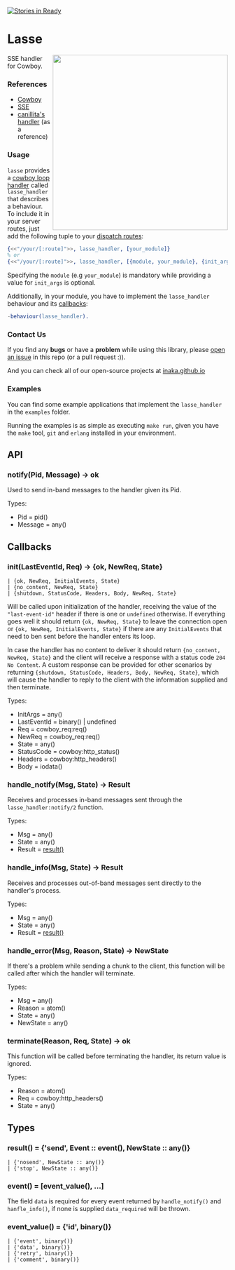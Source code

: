 [![Stories in Ready](https://badge.waffle.io/inaka/lasse.png?label=ready&title=Ready)](https://waffle.io/inaka/lasse)
# Lasse

<img src="http://i61.tinypic.com/40pkl.jpg" align="right" style="float:right" height="400" />

SSE handler for Cowboy.

### References

* [Cowboy](/extend/cowboy)
* [SSE](http://dev.w3.org/html5/eventsource/)
* [canillita's handler](/canillita/blob/master/src/canillita_news_handler.erl) (as a reference)

### Usage

``lasse`` provides a [cowboy loop handler](http://ninenines.eu/docs/en/cowboy/HEAD/guide/loop_handlers/)
called ``lasse_handler`` that describes a behaviour. To include it in your server routes, just add
the following tuple to your [dispatch routes](http://ninenines.eu/docs/en/cowboy/HEAD/guide/routing/):

```erlang
{<<"/your/[:route]">>, lasse_handler, [your_module]}
% or
{<<"/your/[:route]">>, lasse_handler, [{module, your_module}, {init_args, Args}]}
```

Specifying the ``module`` (e.g ``your_module``) is mandatory while providing a value for ``init_args``
is optional.

Additionally, in your module, you have to implement the ``lasse_handler`` behaviour and its
[callbacks](#callbacks):

```erlang
-behaviour(lasse_handler).
```

### Contact Us

If you find any **bugs** or have a **problem** while using this library, please [open an issue](https://github.com/inaka/lasse/issues/new) in this repo (or a pull request :)).

And you can check all of our open-source projects at [inaka.github.io](http://inaka.github.io)

### Examples

You can find some example applications that implement the ``lasse_handler`` in the ``examples`` folder.

Running the examples is as simple as executing ``make run``, given you have the ``make`` tool, ``git``
and ``erlang`` installed in your environment.

## API

### notify(Pid, Message) -> ok

Used to send in-band messages to the handler given its Pid.

Types:

- Pid = pid()
- Message = any()

<a name="callbacks"></a>
## Callbacks

### init(LastEventId, Req) -> {ok, NewReq, State}
    | {ok, NewReq, InitialEvents, State}
    | {no_content, NewReq, State}
    | {shutdown, StatusCode, Headers, Body, NewReq, State}

Will be called upon initialization of the handler, receiving the value of the ``"last-event-id"`` header
if there is one or ``undefined`` otherwise. If everything goes well it should return
``{ok, NewReq, State}`` to leave the connection open or ``{ok, NewReq, InitialEvents, State}`` if there are
any ``InitialEvents`` that need to ben sent before the handler enters its loop.

In case the handler has no content to deliver it should return ``{no_content, NewReq, State}`` and the client
will receive a response with a status code ``204 No Content``. A custom response can be provided for other
scenarios by returning ``{shutdown, StatusCode, Headers, Body, NewReq, State}``, which will cause the handler
to reply to the client with the information supplied and then terminate.

Types:

- InitArgs = any()
- LastEventId = binary() | undefined
- Req = cowboy_req:req()
- NewReq = cowboy_req:req()
- State = any()
- StatusCode = cowboy:http_status()
- Headers = cowboy:http_headers()
- Body = iodata()

### handle_notify(Msg, State) -> Result

Receives and processes in-band messages sent through the ``lasse_handler:notify/2`` function.

Types:

- Msg = any()
- State = any()
- Result = [result()](#result_type)

### handle_info(Msg, State) -> Result

Receives and processes out-of-band messages sent directly to the handler's process.

Types:

- Msg = any()
- State = any()
- Result = [result()](#result_type)

### handle_error(Msg, Reason, State) -> NewState

If there's a problem while sending a chunk to the client, this function will be called after which the handler will terminate.

Types:

- Msg = any()
- Reason = atom()
- State = any()
- NewState = any()

### terminate(Reason, Req, State) -> ok

This function will be called before terminating the handler, its return value is ignored.

Types:

- Reason = atom()
- Req = cowboy:http_headers()
- State = any()

## Types

<a name="result_type"></a>
### result() = {'send', Event :: event(), NewState :: any()}
    | {'nosend', NewState :: any()}
    | {'stop', NewState :: any()}

### event() = [event_value(), ...]

The field ``data`` is required for every event returned by ``handle_notify()`` and ``hanfle_info()``,
if none is supplied ``data_required`` will be thrown.

### event_value() = {'id', binary()}
    | {'event', binary()}
    | {'data', binary()}
    | {'retry', binary()}
    | {'comment', binary()}
